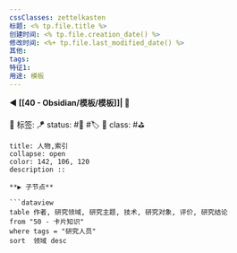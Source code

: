 ```yaml
---
cssClasses: zettelkasten
标题: <% tp.file.title %>
创建时间: <% tp.file.creation_date() %>
修改时间: <%+ tp.file.last_modified_date() %>
其他:
tags: 
特征1: 
用途: 模板
---
```


**◀️ [[40 - Obsidian/模板/模板]]| 📎** 

🧩 标签:
🪁 status: #🌸 #🏷️ 
🎏 class: #⛳

```ad-todo
title: 人物,索引
collapse: open
color: 142, 106, 120
description ::   

**▶️ 子节点**

```dataview
table 作者, 研究领域, 研究主题, 技术, 研究对象, 评价, 研究结论
from "50 - 卡片知识"
where tags = "研究人员" 
sort  领域 desc
```